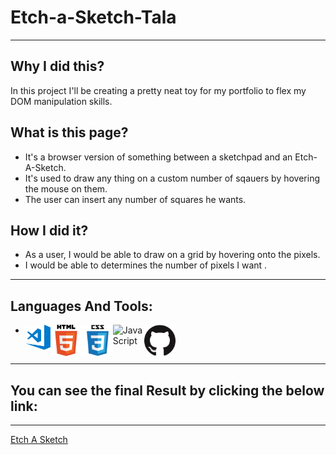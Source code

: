 # Etch-a-Sketch-Tala
---
## Why I did this?
In this project I'll be creating a pretty neat toy for my portfolio to flex my DOM manipulation skills. 


## What is this page?
* It's a browser version of something between a sketchpad and an Etch-A-Sketch.
* It's used to draw any thing on a custom number of sqauers by hovering the mouse on them.
* The user can insert any number of squares he wants.

## How I did it?

* As a user, I would be able to draw on a grid by hovering onto the pixels.
* I would be able to determines the number of pixels I want .
---
## Languages And Tools:

- <img align="left" alt="Visual Studio Code" width="40px" src="https://raw.githubusercontent.com/github/explore/80688e429a7d4ef2fca1e82350fe8e3517d3494d/topics/visual-studio-code/visual-studio-code.png" /> <img align="left" alt=  "HTML/ HTML5" width="50px" src="https://raw.githubusercontent.com/github/explore/80688e429a7d4ef2fca1e82350fe8e3517d3494d/topics/html/html.png" /><img align="left" alt="
    CSS" width="50px" src="https://raw.githubusercontent.com/github/explore/80688e429a7d4ef2fca1e82350fe8e3517d3494d/topics/css/css.png" /><img align="left" alt="  Java Script" width="50px" src="https://p1.hiclipart.com/preview/951/574/485/react-logo-javascript-redux-vuejs-angular-angularjs-expressjs-front-and-back-ends-png-clipart.jpg" /><img align="left" alt="GitHub" width="50px" src="https://raw.githubusercontent.com/github/explore/78df643247d429f6cc873026c0622819ad797942/topics/github/github.png" /> 
<br/>

---

## You can see the final Result by clicking the below link:
---
[Etch A Sketch](https://gsg-k1-fc.github.io/Etch-a-Sketch-Tala/)
